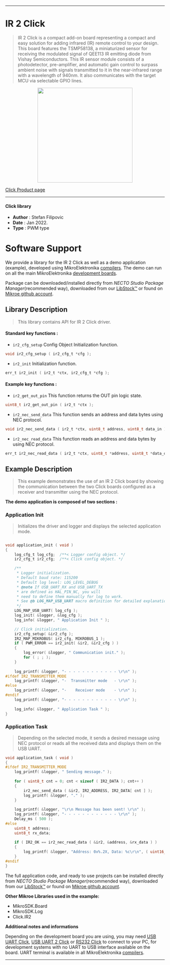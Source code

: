 
---
# IR 2 Click

> IR 2 Click is a compact add-on board representing a compact and easy solution for adding infrared (IR) remote control to your design. This board features the TSMP58138, a miniaturized sensor for receiving the modulated signal of QEE113 IR emitting diode from Vishay Semiconductors. This IR sensor module consists of a photodetector, pre-amplifier, and automatic gain control to surpass ambient noise with signals transmitted to it in the near-infrared range with a wavelength of 940nm. It also communicates with the target MCU via selectable GPIO lines.

<p align="center">
  <img src="https://download.mikroe.com/images/click_for_ide/ir2_click.png" height=300px>
</p>

[Click Product page](https://www.mikroe.com/ir-2-click)

---


#### Click library

- **Author**        : Stefan Filipovic
- **Date**          : Jan 2022.
- **Type**          : PWM type


# Software Support

We provide a library for the IR 2 Click
as well as a demo application (example), developed using MikroElektronika
[compilers](https://www.mikroe.com/necto-studio).
The demo can run on all the main MikroElektronika [development boards](https://www.mikroe.com/development-boards).

Package can be downloaded/installed directly from *NECTO Studio Package Manager*(recommended way), downloaded from our [LibStock&trade;](https://libstock.mikroe.com) or found on [Mikroe github account](https://github.com/MikroElektronika/mikrosdk_click_v2/tree/master/clicks).

## Library Description

> This library contains API for IR 2 Click driver.

#### Standard key functions :

- `ir2_cfg_setup` Config Object Initialization function.
```c
void ir2_cfg_setup ( ir2_cfg_t *cfg );
```

- `ir2_init` Initialization function.
```c
err_t ir2_init ( ir2_t *ctx, ir2_cfg_t *cfg );
```

#### Example key functions :

- `ir2_get_out_pin` This function returns the OUT pin logic state.
```c
uint8_t ir2_get_out_pin ( ir2_t *ctx );
```

- `ir2_nec_send_data` This function sends an address and data bytes using NEC protocol.
```c
void ir2_nec_send_data ( ir2_t *ctx, uint8_t address, uint8_t data_in );
```

- `ir2_nec_read_data` This function reads an address and data bytes by using NEC protocol.
```c
err_t ir2_nec_read_data ( ir2_t *ctx, uint8_t *address, uint8_t *data_out );
```

## Example Description

> This example demonstrates the use of an IR 2 Click board by showing
the communication between the two Click boards configured as a receiver and transmitter using the NEC protocol.

**The demo application is composed of two sections :**

### Application Init

> Initializes the driver and logger and displays the selected application mode.

```c

void application_init ( void )
{
    log_cfg_t log_cfg;  /**< Logger config object. */
    ir2_cfg_t ir2_cfg;  /**< Click config object. */

    /** 
     * Logger initialization.
     * Default baud rate: 115200
     * Default log level: LOG_LEVEL_DEBUG
     * @note If USB_UART_RX and USB_UART_TX 
     * are defined as HAL_PIN_NC, you will 
     * need to define them manually for log to work. 
     * See @b LOG_MAP_USB_UART macro definition for detailed explanation.
     */
    LOG_MAP_USB_UART( log_cfg );
    log_init( &logger, &log_cfg );
    log_info( &logger, " Application Init " );

    // Click initialization.
    ir2_cfg_setup( &ir2_cfg );
    IR2_MAP_MIKROBUS( ir2_cfg, MIKROBUS_1 );
    if ( PWM_ERROR == ir2_init( &ir2, &ir2_cfg ) )
    {
        log_error( &logger, " Communication init." );
        for ( ; ; );
    }
    
    log_printf( &logger, "- - - - - - - - - - - - \r\n" );
#ifdef IR2_TRANSMITTER_MODE
    log_printf( &logger, "-  Transmitter mode   - \r\n" );
#else
    log_printf( &logger, "-    Receiver mode    - \r\n" );
#endif
    log_printf( &logger, "- - - - - - - - - - - - \r\n" );
    
    log_info( &logger, " Application Task " );
}

```

### Application Task

> Depending on the selected mode, it sends a desired message using NEC protocol or
reads all the received data and displays them on the USB UART.

```c
void application_task ( void )
{
#ifdef IR2_TRANSMITTER_MODE
    log_printf( &logger, " Sending message." );
    
    for ( uint8_t cnt = 0; cnt < sizeof ( IR2_DATA ); cnt++ )
    {
        ir2_nec_send_data ( &ir2, IR2_ADDRESS, IR2_DATA[ cnt ] );
        log_printf( &logger, "." );
    }
    
    log_printf( &logger, "\r\n Message has been sent! \r\n" );
    log_printf( &logger, "- - - - - - - - - - - - \r\n" );
    Delay_ms ( 500 );
#else
    uint8_t address;
    uint8_t rx_data;
    
    if ( IR2_OK == ir2_nec_read_data ( &ir2, &address, &rx_data ) )
    {
        log_printf( &logger, "Address: 0x%.2X, Data: %c\r\n", ( uint16_t ) address, rx_data );
    }
#endif
}
```

The full application code, and ready to use projects can be installed directly from *NECTO Studio Package Manager*(recommended way), downloaded from our [LibStock&trade;](https://libstock.mikroe.com) or found on [Mikroe github account](https://github.com/MikroElektronika/mikrosdk_click_v2/tree/master/clicks).

**Other Mikroe Libraries used in the example:**

- MikroSDK.Board
- MikroSDK.Log
- Click.IR2

**Additional notes and informations**

Depending on the development board you are using, you may need
[USB UART Click](https://www.mikroe.com/usb-uart-click),
[USB UART 2 Click](https://www.mikroe.com/usb-uart-2-click) or
[RS232 Click](https://www.mikroe.com/rs232-click) to connect to your PC, for
development systems with no UART to USB interface available on the board. UART
terminal is available in all MikroElektronika
[compilers](https://shop.mikroe.com/compilers).

---
